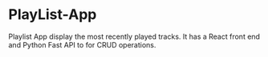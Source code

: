 # PlayList-App
Playlist App display the most recently played tracks. It has a React front end and Python Fast API to for CRUD operations.

